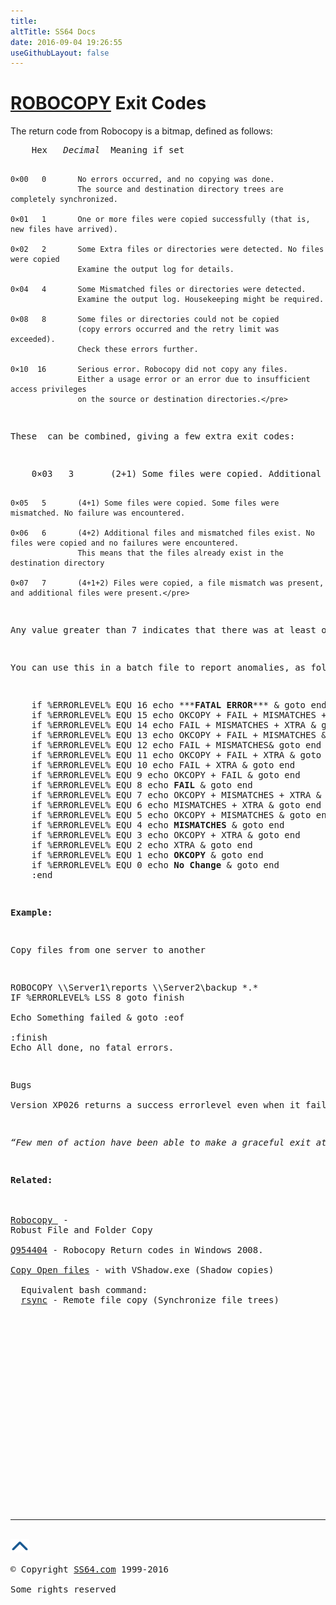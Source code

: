 ```yaml
---
title:
altTitle: SS64 Docs
date: 2016-09-04 19:26:55
useGithubLayout: false
---
```

<!-- #BeginLibraryItem "/Library/head_nt.lbi" --><!-- #EndLibraryItem --><h1><a href="robocopy.html">ROBOCOPY</a> Exit Codes</h1>
<p>The return code from Robocopy is a bitmap, defined as follows:</p>
<pre>    Hex   <i>Decimal</i>  Meaning if set

    0×00   0       No errors occurred, and no copying was done.
                   The source and destination directory trees are completely synchronized. 

    0×01   1       One or more files were copied successfully (that is, new files have arrived).

    0×02   2       Some Extra files or directories were detected. No files were copied
                   Examine the output log for details. 

    0×04   4       Some Mismatched files or directories were detected.
                   Examine the output log. Housekeeping might be required.

    0×08   8       Some files or directories could not be copied
                   (copy errors occurred and the retry limit was exceeded).
                   Check these errors further.

    0×10  16       Serious error. Robocopy did not copy any files.
                   Either a usage error or an error due to insufficient access privileges
                   on the source or destination directories.</pre>
<p>These  can be combined, giving a few extra exit codes:</p>
<pre>    0×03   3       (2+1) Some files were copied. Additional files were present. No failure was encountered.

    0×05   5       (4+1) Some files were copied. Some files were mismatched. No failure was encountered.

    0×06   6       (4+2) Additional files and mismatched files exist. No files were copied and no failures were encountered.
                   This means that the files already exist in the destination directory

    0×07   7       (4+1+2) Files were copied, a file mismatch was present, and additional files were present.</pre>
<p>Any value greater than 7 indicates that there was at least one failure during the copy operation.</p>
<p>You can use this in a batch file to report anomalies, as follows:</p>
<pre>    if %ERRORLEVEL% EQU 16 echo ***<b>FATAL ERROR</b>*** &amp; goto end
    if %ERRORLEVEL% EQU 15 echo OKCOPY + FAIL + MISMATCHES + XTRA &amp; goto end
    if %ERRORLEVEL% EQU 14 echo FAIL + MISMATCHES + XTRA &amp; goto end
    if %ERRORLEVEL% EQU 13 echo OKCOPY + FAIL + MISMATCHES &amp; goto end
    if %ERRORLEVEL% EQU 12 echo FAIL + MISMATCHES&amp; goto end
    if %ERRORLEVEL% EQU 11 echo OKCOPY + FAIL + XTRA &amp; goto end
    if %ERRORLEVEL% EQU 10 echo FAIL + XTRA &amp; goto end
    if %ERRORLEVEL% EQU 9 echo OKCOPY + FAIL &amp; goto end
    if %ERRORLEVEL% EQU 8 echo <b>FAIL</b> &amp; goto end
    if %ERRORLEVEL% EQU 7 echo OKCOPY + MISMATCHES + XTRA &amp; goto end
    if %ERRORLEVEL% EQU 6 echo MISMATCHES + XTRA &amp; goto end
    if %ERRORLEVEL% EQU 5 echo OKCOPY + MISMATCHES &amp; goto end
    if %ERRORLEVEL% EQU 4 echo <b>MISMATCHES</b> &amp; goto end
    if %ERRORLEVEL% EQU 3 echo OKCOPY + XTRA &amp; goto end
    if %ERRORLEVEL% EQU 2 echo XTRA &amp; goto end
    if %ERRORLEVEL% EQU 1 echo <b>OKCOPY</b> &amp; goto end
    if %ERRORLEVEL% EQU 0 echo <b>No Change</b> &amp; goto end
    :end  </pre>
<p><b>Example:</b></p>
<p>Copy files from one server to another</p>
<pre>ROBOCOPY \\Server1\reports \\Server2\backup *.*<br><span class="code">IF %ERRORLEVEL% LSS 8 goto finish</span><br>
Echo Something failed &amp; goto :eof
<br>:finish<br>Echo All done, no fatal errors.</pre>
<p>Bugs<br>
Version XP026 returns a success errorlevel even when it fails. </p>
<p class="quote"><i>“Few men of action have been able to make a graceful exit at the appropriate time” ~ Malcolm Muggeridge</i></p>
<p><b>Related:</b><br>
  <br>
<a href="robocopy.html">Robocopy </a> -
Robust File and Folder Copy<br>
<a href="https://support.microsoft.com/kb/954404">Q954404</a> - Robocopy Return codes in Windows 2008.<br>
<a href="http://blogs.msdn.com/adioltean/archive/2005/01/05/346793.aspx">Copy Open files</a> - with VShadow.exe (Shadow copies) <br>
  Equivalent bash command:
  <a href="../bash/rsync.html">rsync</a> - Remote file copy (Synchronize file trees)</p><!-- #BeginLibraryItem "/Library/foot_nt.lbi" --><p>
<!-- windows300 -->
<ins class="adsbygoogle" style="display:inline-block;width:300px;height:250px" data-ad-client="ca-pub-6140977852749469" data-ad-slot="7649547908"></ins>
<script>
(adsbygoogle = window.adsbygoogle || []).push({});
</script></p>
<hr>
<div id="bl" class="footer"><a href="robocopy-exit.html#"><img src="../images/top.png" width="30" height="22" alt="Back to the Top"></a></div>
<div id="br" class="footer, tagline">© Copyright <a href="http://ss64.com/">SS64.com</a> 1999-2016<br>
Some rights reserved</div><!-- #EndLibraryItem -->

